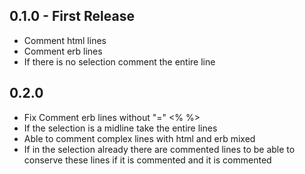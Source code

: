 ## 0.1.0 - First Release
* Comment html lines
* Comment erb lines
* If there is no selection comment the entire line

## 0.2.0
* Fix Comment erb lines without "=" <% %>
* If the selection is a midline take the entire lines
* Able to comment complex lines with html and erb mixed
* If in the selection already there are commented lines to be able to conserve these lines if it is commented and it is commented
